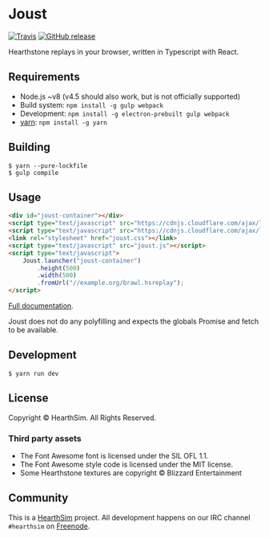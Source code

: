 # Joust
[![Travis](https://img.shields.io/travis/HearthSim/Joust/master.svg)](https://travis-ci.org/HearthSim/Joust)
[![GitHub release](https://img.shields.io/github/release/HearthSim/Joust.svg)](https://github.com/HearthSim/Joust/releases)

Hearthstone replays in your browser, written in Typescript with React.


## Requirements

- Node.js ~v8 (v4.5 should also work, but is not officially supported)
- Build system: `npm install -g gulp webpack`
- Development: `npm install -g electron-prebuilt gulp webpack`
- [yarn](https://yarnpkg.com/): `npm install -g yarn`


## Building

```
$ yarn --pure-lockfile
$ gulp compile
```


## Usage

```html
<div id="joust-container"></div>
<script type="text/javascript" src="https://cdnjs.cloudflare.com/ajax/libs/react/15.4.0/react.min.js"></script>
<script type="text/javascript" src="https://cdnjs.cloudflare.com/ajax/libs/react/15.4.0/react-dom.min.js"></script>
<link rel="stylesheet" href="joust.css"></link>
<script type="text/javascript" src="joust.js"></script>
<script type="text/javascript">
	Joust.launcher("joust-container")
		.height(500)
		.width(500)
		.fromUrl("//example.org/brawl.hsreplay");
</script>
```

[Full documentation](https://github.com/HearthSim/Joust/wiki/Embedding).

Joust does not do any polyfilling and expects the globals Promise and fetch to be available.

## Development

```
$ yarn run dev
```

## License

Copyright © HearthSim. All Rights Reserved.

### Third party assets

- The Font Awesome font is licensed under the SIL OFL 1.1.
- The Font Awesome style code is licensed under the MIT license.
- Some Hearthstone textures are copyright © Blizzard Entertainment


## Community

This is a [HearthSim](https://hearthsim.info) project. All development
happens on our IRC channel `#hearthsim` on [Freenode](https://freenode.net).
